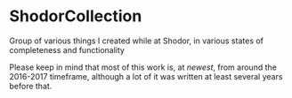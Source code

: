 # ShodorCollection
Group of various things I created while at Shodor, in various states of completeness and functionality

Please keep in mind that most of this work is, at *newest*, from around the 2016-2017 timeframe, although a lot of it was written at least several years before that.
